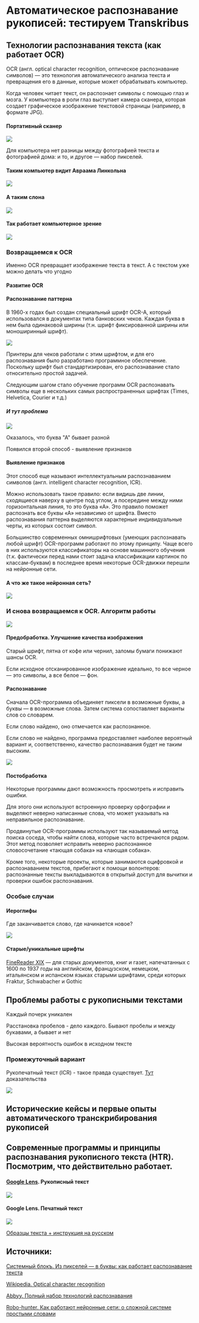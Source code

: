 # Автоматическое распознавание рукописей: тестируем Transkribus

## Технологии распознавания текста (как работает OCR) 

OCR (англ. optical character recognition, оптическое распознавание символов) — это технология автоматического анализа текста и превращения его в данные, которые может обрабатывать компьютер.

Когда человек читает текст, он распознает символы с помощью глаз и мозга. У компьютера в роли глаз выступает камера сканера, которая создает графическое изображение текстовой страницы (например, в формате JPG).

#### Портативный сканер

![](https://github.com/alexdyul/Transkribus/blob/master/Portable_scanner.gif)

Для компьютера нет разницы между фотографией текста и фотографией дома: и то, и другое — набор пикселей.

#### Таким компьютер видит Авраама Линкольна 

![](https://github.com/alexdyul/Transkribus/blob/master/Lincoln.png)

#### А таким слона

![](https://github.com/alexdyul/Transkribus/blob/master/Elefant.png)

#### Так работает компьютерное зрение 

![](https://github.com/alexdyul/Transkribus/blob/master/Comp_vision.gif)


### Возвращаемся к OCR

Именно OCR превращает изображение текста в текст. А с текстом уже можно делать что угодно

#### Развитие OCR

#### Распознавание паттерна

В 1960-х годах был создан специальный шрифт OCR-A, который использовался в документах типа банковских чеков. Каждая буква в нем была одинаковой ширины (т.н. шрифт фиксированной ширины или моноширинный шрифт).

![](https://github.com/alexdyul/Transkribus/blob/master/OCR_old.png)

Принтеры для чеков работали с этим шрифтом, и для его распознавания было разработано программное обеспечение. Поскольку шрифт был стандартизирован, его распознавание стало относительно простой задачей. 

Следующим шагом стало обучение программ OCR распознавать символы еще в нескольких самых распространенных шрифтах (Times, Helvetica, Courier и т.д.)

##### И тут проблема

![](https://github.com/alexdyul/Transkribus/blob/master/A.png)

Оказалось, что буква "А" бывает разной

Появился второй способ - выявление признаков 

#### Выявление признаков

Этот способ еще называют интеллектуальным распознаванием символов (англ. intelligent character recognition, ICR). 

Можно использовать такое правило: если видишь две линии, сходящиеся наверху в центре под углом, а посередине между ними горизонтальная линия, то это буква «А». Это правило поможет распознать все буквы «А» независимо от шрифта. Вместо распознавания паттерна выделяются характерные индивидуальные черты, из которых состоит символ. 

Большинство современных омнишрифтовых (умеющих распознавать любой шрифт) OCR-программ работают по этому принципу. Чаще всего в них используются классификаторы на основе машинного обучения (т.к. фактически перед нами стоит задача классификации картинок по классам-буквам) в последнее время некоторые OCR-движки перешли на нейронные сети.

#### А что же такое нейронная сеть? 

![](https://github.com/alexdyul/Transkribus/blob/master/Netz.jpg)



### И снова возвращаемся к OCR. Алгоритм работы


![](https://github.com/alexdyul/Transkribus/blob/master/OCR_Bloc.jpg)


#### Предобработка. Улучшение качества изображения

Старый шрифт, пятна от кофе или чернил, заломы бумаги понижают шансы OCR.

Если исходное отсканированное изображение идеально, то все черное — это символы, а все белое — фон.


#### Распознавание

Сначала OCR-программа объединяет пиксели в возможные буквы, а буквы — в возможные слова. Затем система сопоставляет варианты слов со словарем. 

Если слово найдено, оно отмечается как распознанное. 

Если слово не найдено, программа предоставляет наиболее вероятный вариант и, соответственно, качество распознавания будет не таким высоким.

![](https://github.com/alexdyul/Transkribus/blob/master/text-detection.jpg)


#### Постобработка

Некоторые программы дают возможность просмотреть и исправить ошибки. 

Для этого они используют встроенную проверку орфографии и выделяют неверно написанные слова, что может указывать на неправильное распознавание. 

Продвинутые OCR-программы используют так называемый метод поиска соседа, чтобы найти слова, которые часто встречаются рядом. 
Этот метод позволяет исправить неверно распознанное словосочетание «тающая собака» на «лающая собака».

Кроме того, некоторые проекты, которые занимаются оцифровкой и распознаванием текстов, прибегают к помощи волонтеров: распознанные тексты выкладываются в открытый доступ для вычитки и проверки ошибок распознавания.

### Особые случаи

#### Иероглифы

Где заканчивается слово, где начинается новое? 

![](https://github.com/alexdyul/Transkribus/blob/master/japan.png)


#### Старые/уникальные шрифты

[FineReader XIX](https://www.abbyy.com/ru-ru/ocr-sdk/key-features/ocr) — для старых документов, книг и газет, напечатанных с 1600 по 1937 годы на английском, французском, немецком, итальянском и испанском языках старыми шрифтами, среди которых Fraktur, Schwabacher и Gothic 



## Проблемы работы с рукописными текстами

Каждый почерк уникален

Расстановка пробелов - дело каждого. Бывают пробелы и между букавами, а бывает и нет

Высокая вероятность ошибок в исходном тексте

### Промежуточный вариант

Рукопечатный текст (ICR) - такое правда существует. [Тут](https://www.abbyy.com/ru-ru/ocr-sdk/key-features/ocr) доказательства 

![](https://github.com/alexdyul/Transkribus/blob/master/Htext.png)


## Исторические кейсы и первые опыты автоматического транскрибирования рукописей



## Современные программы и принципы распознавания рукописного текста (HTR). Посмотрим, что действительно работает.



#### [Google Lens](https://lens.google.com). Рукописный текст

![](https://github.com/alexdyul/Transkribus/blob/master/Google_H.gif)

#### Google Lens. Печатный текст

![](https://github.com/alexdyul/Transkribus/blob/master/Google_T.gif)


[Образцы текста + инструкция на русском](https://drive.google.com/open?id=14b0I4bPHHPkkY_uN2V_S-baC3G404SYp)

## Источники:

[Системный блокъ. Из пикселей — в буквы: как работает распознавание текста](https://sysblok.ru/knowhow/iz-pikselej-v-bukvy-kak-rabotaet-raspoznavanie-teksta)

[Wikipedia. Optical character recognition](https://en.wikipedia.org/wiki/Optical_character_recognition)

[Abbyy. Полный набор технологий распознавания](https://www.abbyy.com/ru-ru/ocr-sdk/key-features/ocr)

[Robo-hunter. Как работают нейронные сети: о сложной системе простыми словами](https://robo-hunter.com/news/kak-rabotayt-neironnie-seti-o-slojnoi-sisteme-prostimi-slovami14200)

